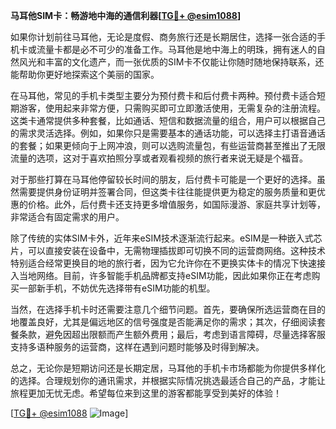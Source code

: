**马耳他SIM卡：畅游地中海的通信利器[[TG💪+ @esim1088](https://t.me/s/esim1088)]**

如果你计划前往马耳他，无论是度假、商务旅行还是长期居住，选择一张合适的手机卡或流量卡都是必不可少的准备工作。马耳他是地中海上的明珠，拥有迷人的自然风光和丰富的文化遗产，而一张优质的SIM卡不仅能让你随时随地保持联系，还能帮助你更好地探索这个美丽的国家。

在马耳他，常见的手机卡类型主要分为预付费卡和后付费卡两种。预付费卡适合短期游客，使用起来非常方便，只需购买即可立即激活使用，无需复杂的注册流程。这类卡通常提供多种套餐，比如通话、短信和数据流量的组合，用户可以根据自己的需求灵活选择。例如，如果你只是需要基本的通话功能，可以选择主打语音通话的套餐；如果更倾向于上网冲浪，则可以选购流量包，有些运营商甚至推出了无限流量的选项，这对于喜欢拍照分享或者观看视频的旅行者来说无疑是个福音。

对于那些打算在马耳他停留较长时间的朋友，后付费卡可能是一个更好的选择。虽然需要提供身份证明并签署合同，但这类卡往往能提供更为稳定的服务质量和更优惠的价格。此外，后付费卡还支持更多增值服务，如国际漫游、家庭共享计划等，非常适合有固定需求的用户。

除了传统的实体SIM卡外，近年来eSIM技术逐渐流行起来。eSIM是一种嵌入式芯片，可以直接安装在设备中，无需物理插拔即可切换不同的运营商网络。这种技术特别适合经常更换目的地的旅行者，因为它允许你在不更换实体卡的情况下快速接入当地网络。目前，许多智能手机品牌都支持eSIM功能，因此如果你正在考虑购买一部新手机，不妨优先选择带有eSIM功能的机型。

当然，在选择手机卡时还需要注意几个细节问题。首先，要确保所选运营商在目的地覆盖良好，尤其是偏远地区的信号强度是否能满足你的需求；其次，仔细阅读套餐条款，避免因超出限额而产生额外费用；最后，考虑到语言障碍，尽量选择客服支持多语种服务的运营商，这样在遇到问题时能够及时得到解决。

总之，无论你是短期访问还是长期定居，马耳他的手机卡市场都能为你提供多样化的选择。合理规划你的通讯需求，并根据实际情况挑选最适合自己的产品，才能让旅程更加无忧无虑。希望每位来到这里的游客都能享受到美好的体验！

[[TG💪+ @esim1088](https://t.me/s/esim1088) ![Image](https://i.postimg.cc/4NQfJmqS/Snipaste-2025-05-13-00-14-12.png)]